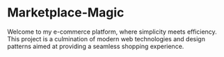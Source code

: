 # Marketplace-Magic
Welcome to my e-commerce platform, where simplicity meets efficiency. This project is a culmination of modern web technologies and design patterns aimed at providing a seamless shopping experience.
